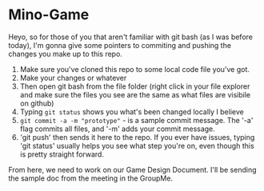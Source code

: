 # Mino-Game
 
Heyo, so for those of you that aren't familiar with git bash (as I was before today), I'm gonna give some pointers to commiting and 
pushing the changes you make up to this repo.
 
1) Make sure you've cloned this repo to some local code file you've got.
2) Make your changes or whatever
3) Then open git bash from the file folder (right click in your file explorer and make sure the files you see are the same as what files
   are visibile on github)
4) Typing `git status` shows you what's been changed locally I believe
5) `git commit -a -m "prototype"` - is a sample commit message. The '-a' flag commits all files, and '-m' adds your commit message.
6) 'git push' then sends it here to the repo. If you ever have issues, typing 'git status' usually helps you see what step you're on,
   even though this is pretty straight forward.
   
   
 
 From here, we need to work on our Game Design Document. I'll be sending the sample doc from the meeting in the GroupMe.
